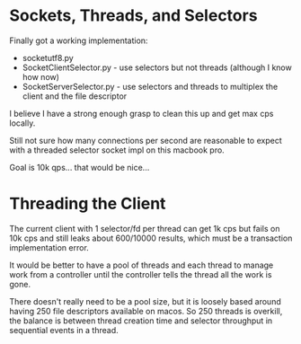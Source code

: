 # Sockets, Threads, and Selectors

Finally got a working implementation:

- socketutf8.py
- SocketClientSelector.py - use selectors but not threads (although I know how now)
- SocketServerSelector.py - use selectors and threads to multiplex the client and the file descriptor

I believe I have a strong enough grasp to clean this up and get max cps locally.

Still not sure how many connections per second are reasonable to expect with a threaded selector socket impl on this macbook pro.

Goal is 10k qps... that would be nice...

# Threading the Client

The current client with 1 selector/fd per thread can get 1k cps but fails on 10k cps and still leaks about 600/10000 results, which must be a transaction implementation error.

It would be better to have a pool of threads and each thread to manage work from a controller until the controller tells the thread all the work is gone.

There doesn't really need to be a pool size, but it is loosely based around having 250 file descriptors available on macos. So 250 threads is overkill, the balance is between thread creation time and selector throughput in sequential events in a thread.
